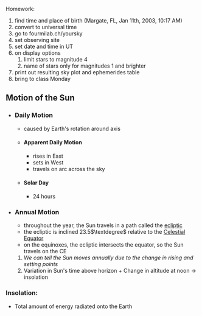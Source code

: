 Homework:
1. find time and place of birth (Margate, FL, Jan 11th, 2003, 10:17 AM)
2. convert to universal time
3. go to fourmilab.ch/yoursky
4. set observing site
5. set date and time in UT
6. on display options
    1. limit stars to magnitude 4
    2. name of stars only for magnitudes 1 and brighter
7. print out resulting sky plot and ephemerides table
8. bring to class Monday


## Motion of the Sun
- ### Daily Motion
    - caused by Earth's rotation around axis
    - #### Apparent Daily Motion
        - rises in East
        - sets in West
        - travels on arc across the sky
    - #### Solar Day
        - 24 hours
- ### Annual Motion
    - throughout the year, the Sun travels in a path called the [ecliptic](NEWTN%2009-01-23%20Lecture%204.md)
    - the ecliptic is inclined 23.5$\textdegree$ relative to the [Celestial Equator](NEWTN%2009-01-23%20Lecture%204.md)
    - on the equinoxes, the ecliptic intersects the equator, so the Sun travels on the CE
    
  1.   *We can tell the Sun moves annually due to the change in rising and setting points*
  2. Variation in Sun's time above horizon + Change in altitude at noon -> insolation

### Insolation:
- Total amount of energy radiated onto the Earth
